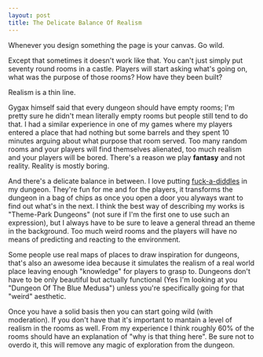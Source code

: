 ```yaml
---
layout: post
title: The Delicate Balance Of Realism
---
```


Whenever you design something the page is your canvas. Go wild.

Except that sometimes it doesn't work like that. You can't just simply put seventy round rooms in a castle. Players will start asking what's going on, what was the purpose of those rooms? How have they been built?

Realism is a thin line.

<!--more--> 

Gygax himself said that every dungeon should have empty rooms; I'm pretty sure he didn't mean literally empty rooms but people still tend to do that. I had a similar experience in one of my games where my players entered a place that had nothing but some barrels and they spent 10 minutes arguing about what purpose that room served. Too many random rooms and your players will find themselves alienated, too much realism and your players will be bored. There's a reason we play **fantasy** and not reality. Reality is mostly boring.

And there's a delicate balance in between. I love putting [fuck-a-diddles](https://stefanpoag.com/category/mines-of-khunmar/) in my dungeon. They're fun for me and for the players, it transforms the dungeon in a bag of chips as once you open a door you alyways want to find out what's in the next. I think the best way of describing my works is "Theme-Park Dungeons" (not sure if I'm the first one to use such an expression), but I always have to be sure to leave a general thread an theme in the background. Too much weird rooms and the players will have no means of predicting and reacting to the environment.

Some people use real maps of places to draw inspiration for dungeons, that's also an awesome idea because it simulates the realism of a real world place leaving enough "knowledge" for players to grasp to. Dungeons don't have to be only beautiful but actually functional (Yes I'm looking at you "Dungeon Of The Blue Medusa") unless you're specifically going for that "weird" aesthetic. 

Once you have a solid basis then you can start going wild (with moderation). If you don't have that it's important to mantain a level of realism in the rooms as well. From my experience I think roughly 60% of the rooms should have an explanation of "why is that thing here". Be sure not to overdo it, this will remove any magic of exploration from the dungeon. 